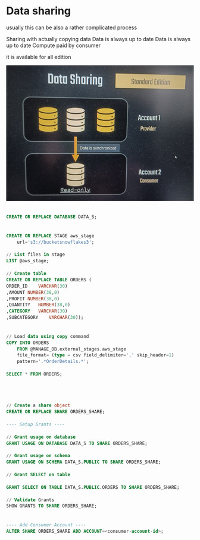 # Data sharing 

usually this can be also a rather complicated process

Sharing with actually copying data
Data is always up to date
Data is always up to date 
Compute paid by consumer


it is available for all edition

![alt text](image.png)

```sql

CREATE OR REPLACE DATABASE DATA_S;


CREATE OR REPLACE STAGE aws_stage
    url='s3://bucketsnowflakes3';

// List files in stage
LIST @aws_stage;

// Create table
CREATE OR REPLACE TABLE ORDERS (
ORDER_ID	VARCHAR(30)
,AMOUNT	NUMBER(38,0)
,PROFIT	NUMBER(38,0)
,QUANTITY	NUMBER(38,0)
,CATEGORY	VARCHAR(30)
,SUBCATEGORY	VARCHAR(30));


// Load data using copy command
COPY INTO ORDERS
    FROM @MANAGE_DB.external_stages.aws_stage
    file_format= (type = csv field_delimiter=',' skip_header=1)
    pattern='.*OrderDetails.*';
    
SELECT * FROM ORDERS;




// Create a share object
CREATE OR REPLACE SHARE ORDERS_SHARE;

---- Setup Grants ----

// Grant usage on database
GRANT USAGE ON DATABASE DATA_S TO SHARE ORDERS_SHARE; 

// Grant usage on schema
GRANT USAGE ON SCHEMA DATA_S.PUBLIC TO SHARE ORDERS_SHARE; 

// Grant SELECT on table

GRANT SELECT ON TABLE DATA_S.PUBLIC.ORDERS TO SHARE ORDERS_SHARE; 

// Validate Grants
SHOW GRANTS TO SHARE ORDERS_SHARE;


---- Add Consumer Account ----
ALTER SHARE ORDERS_SHARE ADD ACCOUNT=<consumer-account-id>;

```